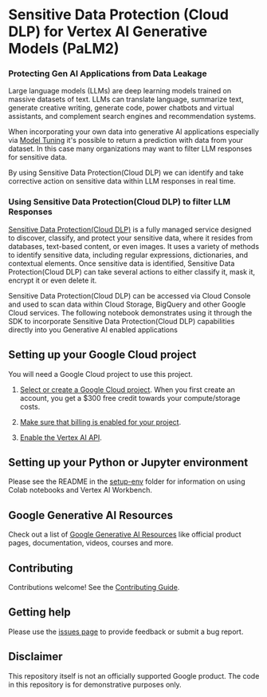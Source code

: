 # Sensitive Data Protection (Cloud DLP) for Vertex AI Generative Models (PaLM2)

### Protecting Gen AI Applications from Data Leakage
Large language models (LLMs) are deep learning models trained on massive datasets of text. LLMs can translate language, summarize text, generate creative writing, generate code, power chatbots and virtual assistants, and complement search engines and recommendation systems.


When incorporating your own data into generative AI applications especially via [Model Tuning](https://cloud.google.com/vertex-ai/docs/generative-ai/models/tune-models) it's possible to return a prediction with data from your dataset. In this case many organizations may want to filter LLM responses for sensitive data.


By using Sensitive Data Protection(Cloud DLP) we can identify and take corrective action on sensitive data within LLM responses in real time.


### Using Sensitive Data Protection(Cloud DLP) to filter LLM Responses

[Sensitive Data Protection(Cloud DLP)](https://cloud.google.com/dlp) is a fully managed service designed to discover, classify, and protect your sensitive data, where it resides from databases, text-based content, or even images. It uses a variety of methods to identify sensitive data, including regular expressions, dictionaries, and contextual elements. Once sensitive data is identified, Sensitive Data Protection(Cloud DLP) can take several actions to either classify it, mask it, encrypt it or even delete it.


Sensitive Data Protection(Cloud DLP) can be accessed via Cloud Console and used to scan data within Cloud Storage, BigQuery and other Google Cloud services. The following notebook demonstrates using it through the SDK to incorporate Sensitive Data Protection(Cloud DLP) capabilities directly into you Generative AI enabled applications

## Setting up your Google Cloud project

You will need a Google Cloud project to use this project.

1. [Select or create a Google Cloud project](https://console.cloud.google.com/cloud-resource-manager). When you first create an account, you get a $300 free credit towards your compute/storage costs.

2. [Make sure that billing is enabled for your project](https://cloud.google.com/billing/docs/how-to/modify-project).

3. [Enable the Vertex AI API](https://console.cloud.google.com/flows/enableapi?apiid=aiplatform.googleapis.com).

## Setting up your Python or Jupyter environment

Please see the README in the [setup-env](https://github.com/GoogleCloudPlatform/generative-ai/tree/main/setup-env) folder for information on using Colab notebooks and Vertex AI Workbench.

## Google Generative AI Resources

Check out a list of [Google Generative AI Resources](RESOURCES.md) like official product pages, documentation, videos, courses and more.

## Contributing

Contributions welcome! See the [Contributing Guide](CONTRIBUTING.md).

## Getting help

Please use the [issues page](https://github.com/GoogleCloudPlatform/Sensitive-Data-Protection-for-Vertex-AI-and-PaLM2/issues) to provide feedback or submit a bug report.

## Disclaimer

This repository itself is not an officially supported Google product. The code in this repository is for demonstrative purposes only.